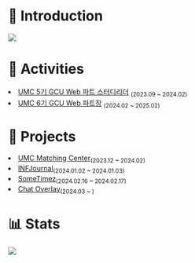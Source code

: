 <h1>📌 Introduction</h1>
<a href="https://xinguoh.notion.site/Junyoung-Oh-01f6a3e9c0c54a7382a7d2e325d884e4?pvs=4"><img src="https://img.shields.io/badge/Portfolio-000000?style=flat-square&logo=Notion&logoColor=white"/></a> 

<h1>🏫 Activities</h1>
<li><a href="https://www.makeus.in/umc">UMC 5기 GCU Web 파트 스터디리더</a> <sub>(2023.09 ~ 2024.02)</sub></li>
<li><a href="https://www.makeus.in/umc">UMC 6기 GCU Web 파트장</a> <sub>(2024.02 ~ 2025.02)</sub></li>

<h1>👊 Projects</h1>
<li><a href="https://github.com/UMC-Matching-Center/U.M.C_Web">UMC Matching Center<sup></a><sub>(2023.12 ~ 2024.02)</sub></li>
<li><a href="https://github.com/INFJournal/front-end">INFJournal</a><sub>(2024.01.02 ~ 2024.01.03)</sub></li>
<li><a href="https://github.com/wagle-wagle-hackathon/front">SomeTimez</a><sub>(2024.02.16 ~ 2024.02.17)</sub></li>
<li><a href="https://github.com/ChatOverlay">Chat Overlay</a><sub>(2024.03 ~ )</sub></li>

<h1>📊 Stats</h1>
<img src="https://github-readme-stats.vercel.app/api?username=XinguOh&show_icons=true&theme=dark" />
